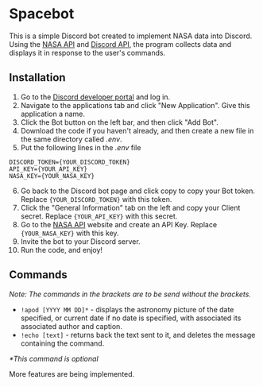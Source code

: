 # Spacebot
This is a simple Discord bot created to implement NASA data into Discord. Using the [NASA API](https://api.nasa.gov/) and [Discord API](https://discord.com/developers/docs/intro), the program collects data and displays it in response to the user's commands. 

## Installation
  1. Go to the [Discord developer portal](https://discord.com/developers/applications) and log in.
  2. Navigate to the applications tab and click "New Application". Give this application a name.
  3. Click the Bot button on the left bar, and then click "Add Bot".
  4. Download the code if you haven't already, and then create a new file in the same directory called *.env*.
  5. Put the following lines in the *.env* file 
  ``` 
  DISCORD_TOKEN={YOUR_DISCORD_TOKEN}
  API_KEY={YOUR_API_KEY}
  NASA_KEY={YOUR_NASA_KEY}
  ```
  6. Go back to the Discord bot page and click copy to copy your Bot token. Replace `{YOUR_DISCORD_TOKEN}` with this token.
  7. Click the "General Information" tab on the left and copy your Client secret. Replace `{YOUR_API_KEY}` with this secret. 
  8. Go to the [NASA API](https://api.nasa.gov/) website and create an API Key. Replace `{YOUR_NASA_KEY}` with this key. 
  9. Invite the bot to your Discord server. 
  10. Run the code, and enjoy!
  
  ## Commands
  *Note: The commands in the brackets are to be send without the brackets.*
   - `!apod [YYYY MM DD]*` - displays the astronomy picture of the date specified, or current date if no date is specified, with associated its associated author and caption.
   - `!echo [text]` - returns back the text sent to it, and deletes the message containing the command.
  
  *\*This command is optional*
  
  More features are being implemented.

